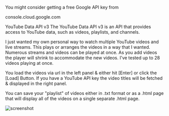 You might consider getting a free Google API key from

console.cloud.google.com

YouTube Data API v3
The YouTube Data API v3 is an API that provides access to YouTube data, such as videos, playlists, and channels.

I just wanted my own personal way to watch multiple YouTube videos and live streams. This plays or arranges the videos in a way
that I wanted. Numerous streams and videos can be played at once. As you add videos the player will shrink to accommodate the new
videos. I've tested up to 28 videos playing at once.

You load the videos via url in the left panel & either hit [Enter] or click the [Load] Button.
If you have a YouTube API key the video titles will be fetched & displayed in the right panel.

You can save your "playlist" of videos either in .txt format or as a .html page that will display all of the videos on a single
separate .html page.


![screenshot](https://github.com/user-attachments/assets/63ecd218-8ea4-4bae-8c2d-130c335aba55)

